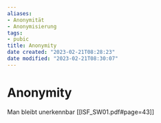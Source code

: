 ```yaml
---
aliases:
- Anonymität
- Anonymisierung
tags: 
- pubic
title: Anonymity
date created: "2023-02-21T08:28:23"
date modified: "2023-02-21T08:30:07"
---
```


# Anonymity


Man bleibt unerkennbar
[[ISF_SW01.pdf#page=43]]
